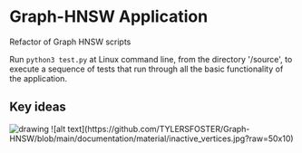 # Graph-HNSW Application
Refactor of Graph HNSW scripts

Run ```python3 test.py``` at Linux command line, from the directory '/source', to execute a sequence of tests that run through all the basic functionality of the application.

## Key ideas
<img src="[drawing.jpg](https://github.com/TYLERSFOSTER/Graph-HNSW/blob/main/documentation/material/inactive_vertices.jpg)https://github.com/TYLERSFOSTER/Graph-HNSW/blob/main/documentation/material/inactive_vertices.jpg" alt="drawing" width="200"/>
![alt text](https://github.com/TYLERSFOSTER/Graph-HNSW/blob/main/documentation/material/inactive_vertices.jpg?raw=50x10)

